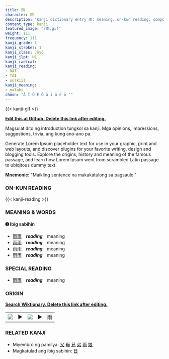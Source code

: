```yaml
---
title: 雨
character: 雨
description: "Kanji dictionary entry 雨: meaning, on-kun reading, compounds, origin, related kanji"
content_type: kanji
featured_image: "/雨.gif"
weight: 111
frequency: 111
kanji_grade: 1
kanji_strokes: 1
kanji_class: Jōyō
kanji_jlpt: N1
kanji_radical: 
kanji_reading: 
- DAI
- TAI
- oo(kii)
kanji_meaning:
- malaki
chōon: "Ā Ī Ū Ē Ō ā ī ū ē ō ’"
---
```

[//]: # (Don't edit the line below. Kanji animated GIF code is automatically generated.)
{{< kanji-gif >}}

[//]: # (Edit below this line.)

**[Edit this at Github. Delete this link after editing.](https://github.com/tim0g/tim/tree/main/content/kanji/雨/index.md)**

Magsulat dito ng introduction tungkol sa kanji. Mga opinions, impressions, suggestions, trivia, ang kung ano-ano pa.

Generate Lorem Ipsum placeholder text for use in your graphic, print and web layouts, and discover plugins for your favorite writing, design and blogging tools. Explore the origins, history and meaning of the famous passage, and learn how Lorem Ipsum went from scrambled Latin passage to ubiqitous dummy text.
 
**Mnemonic:** "Maikling sentence na makakatulong sa pagsaulo."

### ON-KUN READING

[//]: # (Don't edit the line below. ON-KUN READING code is automatically generated.)
{{< kanji-reading >}}

### MEANING & WORDS

#### ➊ **Ibig sabihin**
  - [雨](../雨)[雨](../雨)　***reading***　meaning
  - [雨](../雨)[雨](../雨)　***reading***　meaning
  - [雨](../雨)[雨](../雨)　***reading***　meaning
  - [雨](../雨)[雨](../雨)　***reading***　meaning

### SPECIAL READING
  - [雨](../雨)[雨](../雨)　***reading***　meaning

### ORIGIN

**[Search Wiktionary. Delete this link after editing.](https://wiktionary.org/wiki/雨)**
<table class="kanji-table"><tr><td>
<img src="60px-雨-bronze.svg.png">
</td><td>▶</td><td>
<img src="60px-雨-oracle.svg.png">
</td><td>▶</td>
<td class="kanji-origin">雨</td>
</tr></table>

### RELATED KANJI
- Miyembro ng pamilya: [父](../父) [母](../母) [兄](../兄) [弟](../弟) [雨](../雨) [娘](../娘)
- Magkatulad ang ibig sabihin: [日](../日)
